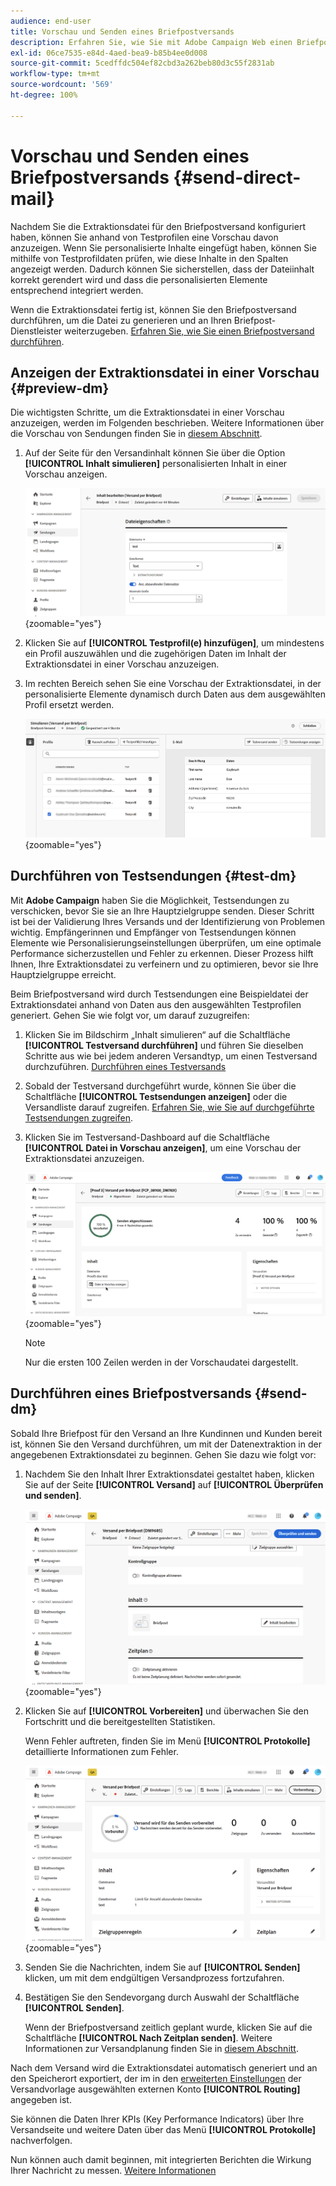 ```yaml
---
audience: end-user
title: Vorschau und Senden eines Briefpostversands
description: Erfahren Sie, wie Sie mit Adobe Campaign Web einen Briefpostversand in einer Vorschau anzeigen und senden.
exl-id: 06ce7535-e84d-4aed-bea9-b85b4ee0d008
source-git-commit: 5cedffdc504ef82cbd3a262beb80d3c55f2831ab
workflow-type: tm+mt
source-wordcount: '569'
ht-degree: 100%

---
```


# Vorschau und Senden eines Briefpostversands {#send-direct-mail}

Nachdem Sie die Extraktionsdatei für den Briefpostversand konfiguriert haben, können Sie anhand von Testprofilen eine Vorschau davon anzuzeigen. Wenn Sie personalisierte Inhalte eingefügt haben, können Sie mithilfe von Testprofildaten prüfen, wie diese Inhalte in den Spalten angezeigt werden. Dadurch können Sie sicherstellen, dass der Dateiinhalt korrekt gerendert wird und dass die personalisierten Elemente entsprechend integriert werden.

Wenn die Extraktionsdatei fertig ist, können Sie den Briefpostversand durchführen, um die Datei zu generieren und an Ihren Briefpost-Dienstleister weiterzugeben. [Erfahren Sie, wie Sie einen Briefpostversand durchführen](#dm-send).

## Anzeigen der Extraktionsdatei in einer Vorschau {#preview-dm}

Die wichtigsten Schritte, um die Extraktionsdatei in einer Vorschau anzuzeigen, werden im Folgenden beschrieben. Weitere Informationen über die Vorschau von Sendungen finden Sie in [diesem Abschnitt](../preview-test/preview-content.md).

1. Auf der Seite für den Versandinhalt können Sie über die Option **[!UICONTROL Inhalt simulieren]** personalisierten Inhalt in einer Vorschau anzeigen.

   ![](assets/dm-simulate.png){zoomable="yes"}

1. Klicken Sie auf **[!UICONTROL Testprofil(e) hinzufügen]**, um mindestens ein Profil auszuwählen und die zugehörigen Daten im Inhalt der Extraktionsdatei in einer Vorschau anzuzeigen.

1. Im rechten Bereich sehen Sie eine Vorschau der Extraktionsdatei, in der personalisierte Elemente dynamisch durch Daten aus dem ausgewählten Profil ersetzt werden.

   ![](assets/dm-preview-right.png){zoomable="yes"}

## Durchführen von Testsendungen {#test-dm}

Mit **Adobe Campaign** haben Sie die Möglichkeit, Testsendungen zu verschicken, bevor Sie sie an Ihre Hauptzielgruppe senden. Dieser Schritt ist bei der Validierung Ihres Versands und der Identifizierung von Problemen wichtig. Empfängerinnen und Empfänger von Testsendungen können Elemente wie Personalisierungseinstellungen überprüfen, um eine optimale Performance sicherzustellen und Fehler zu erkennen. Dieser Prozess hilft Ihnen, Ihre Extraktionsdatei zu verfeinern und zu optimieren, bevor sie Ihre Hauptzielgruppe erreicht.

Beim Briefpostversand wird durch Testsendungen eine Beispieldatei der Extraktionsdatei anhand von Daten aus den ausgewählten Testprofilen generiert. Gehen Sie wie folgt vor, um darauf zuzugreifen:

1. Klicken Sie im Bildschirm „Inhalt simulieren“ auf die Schaltfläche **[!UICONTROL Testversand durchführen]** und führen Sie dieselben Schritte aus wie bei jedem anderen Versandtyp, um einen Testversand durchzuführen. [Durchführen eines Testversands](../preview-test/test-deliveries.md)

1. Sobald der Testversand durchgeführt wurde, können Sie über die Schaltfläche **[!UICONTROL Testsendungen anzeigen]** oder die Versandliste darauf zugreifen. [Erfahren Sie, wie Sie auf durchgeführte Testsendungen zugreifen](../preview-test/test-deliveries.md#access-test-deliveries).

1. Klicken Sie im Testversand-Dashboard auf die Schaltfläche **[!UICONTROL Datei in Vorschau anzeigen]**, um eine Vorschau der Extraktionsdatei anzuzeigen.

   ![](assets/dm-proof.png){zoomable="yes"}

   >[!NOTE]
   >
   >Nur die ersten 100 Zeilen werden in der Vorschaudatei dargestellt.

## Durchführen eines Briefpostversands {#send-dm}

Sobald Ihre Briefpost für den Versand an Ihre Kundinnen und Kunden bereit ist, können Sie den Versand durchführen, um mit der Datenextraktion in der angegebenen Extraktionsdatei zu beginnen. Gehen Sie dazu wie folgt vor:

1. Nachdem Sie den Inhalt Ihrer Extraktionsdatei gestaltet haben, klicken Sie auf der Seite **[!UICONTROL Versand]** auf **[!UICONTROL Überprüfen und senden]**.

   ![](assets/dm-review-send.png){zoomable="yes"}

1. Klicken Sie auf **[!UICONTROL Vorbereiten]** und überwachen Sie den Fortschritt und die bereitgestellten Statistiken.

   Wenn Fehler auftreten, finden Sie im Menü **[!UICONTROL Protokolle]** detaillierte Informationen zum Fehler.

   ![](assets/dm-prepare.png){zoomable="yes"}

1. Senden Sie die Nachrichten, indem Sie auf **[!UICONTROL Senden]** klicken, um mit dem endgültigen Versandprozess fortzufahren.

1. Bestätigen Sie den Sendevorgang durch Auswahl der Schaltfläche **[!UICONTROL Senden]**.

   Wenn der Briefpostversand zeitlich geplant wurde, klicken Sie auf die Schaltfläche **[!UICONTROL Nach Zeitplan senden]**. Weitere Informationen zur Versandplanung finden Sie in [diesem Abschnitt](../msg/gs-messages.md#schedule-the-delivery-sending).

Nach dem Versand wird die Extraktionsdatei automatisch generiert und an den Speicherort exportiert, der im in den [erweiterten Einstellungen](../advanced-settings/delivery-settings.md) der Versandvorlage ausgewählten externen Konto **[!UICONTROL Routing]** angegeben ist.

Sie können die Daten Ihrer KPIs (Key Performance Indicators) über Ihre Versandseite und weitere Daten über das Menü **[!UICONTROL Protokolle]** nachverfolgen.

Nun können auch damit beginnen, mit integrierten Berichten die Wirkung Ihrer Nachricht zu messen. [Weitere Informationen](../reporting/direct-mail.md)
